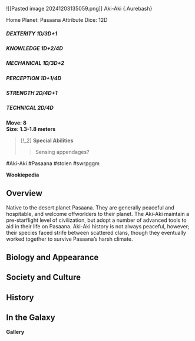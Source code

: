 ![[Pasted image 20241203135059.png]]
 Aki-Aki {.Aurebash}


Home Planet: Pasaana
Attribute Dice: 12D  
##### DEXTERITY 1D/3D+1  
##### KNOWLEDGE 1D+2/4D  
##### MECHANICAL 1D/3D+2  
##### PERCEPTION 1D+1/4D  
##### STRENGTH 2D/4D+1  
##### TECHNICAL 2D/4D
**Move: 8**  
**Size: 1.3-1.8 meters**

> [!_2] 
> **Special Abilities**
> > Sensing appendages?
> 




#Aki-Aki  #Pasaana 
#stolen #swrpggm 

**Wookiepedia**

## Overview

 Native to the desert planet Pasaana. They are generally peaceful and hospitable, and welcome offworlders to their planet. The Aki-Aki maintain a pre-starflight level of civilization, but adopt a number of advanced tools to aid in their life on Pasaana. Aki-Aki history is not always peaceful, however; their species faced strife between scattered clans, though they eventually worked together to survive Pasaana’s harsh climate.

## Biology and Appearance



## Society and Culture



## History



## In the Galaxy




**Gallery**

